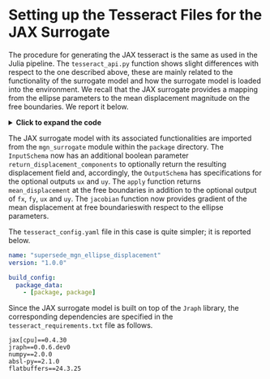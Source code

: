 # Setting up the Tesseract Files for the JAX Surrogate

The procedure for generating the JAX tesseract is the same as used in the Julia pipeline. The `tesseract_api.py` function shows slight differences with respect to the one described above, these are mainly related to the functionality of the surrogate model and how the surrogate model is loaded into the environment.
We recall that the JAX surrogate provides a mapping from the ellipse parameters to the mean displacement magnitude on the free boundaries. We report it below.

<details>
  <summary><b>Click to expand the code</b></summary>

```Python
# Tesseract API module
import sys
import os
sys.path.append(os.path.dirname(os.path.realpath(__file__)))
import numpy as np
from pydantic import BaseModel, Field
from typing import Optional
from package.mgn_surrogate import (
    jit_generate_field,
    jit_eval_surrogate,
    jit_calc_mean_displacement_from_field,
    jit_calc_mean_displacement_from_input,
    jit_grad_mean_displacement_from_input
)
from tesseract_runtime import Differentiable, Float64, ShapeDType, Array

#
# Schemata
#

class InputSchema(BaseModel):
    xc: Differentiable[Float64] = Field(
        description="Ellipse center x coordinate.", default=0.5
    )
    yc: Differentiable[Float64] = Field(
        description="Ellipse center y coordinate.", default=0.5
    )
    axis_x: Differentiable[Float64] = Field(
        description="Axis skew in x direction.", default=0.15
    )
    theta: Differentiable[Float64] = Field(
        description="Ellipse angle with origin [degrees].", default=45.0
    )
    return_force_components: bool = Field(
        description="Whether to return force components for apply.",
        default=False,
    )
    return_displacement_components: bool = Field(
        description="Whether to return displacement components for apply.",
        default=False,
    )

class OutputSchema(BaseModel):
    mean_displacement: Differentiable[Float64] = Field(
        description="The average displacement over (x=1, y=1) boundaries."
    )
    fx: Optional[Array[(2601,), " float32"]] = Field(description="Force x component.")
    fy: Optional[Array[(2601,), " float32"]] = Field(description="Force y component.")
    ux: Optional[Array[(2601,), " float32"]] = Field(description="Displacement x component.")
    uy: Optional[Array[(2601,), " float32"]] = Field(description="Displacement y component.")


#
# Required endpoints
#

def apply(inputs: InputSchema) -> OutputSchema:
    x = np.array([inputs.xc, inputs.yc, inputs.axis_x, inputs.theta])
    load_field = jit_generate_field(x)
    displacement_field = jit_eval_surrogate(load_field)
    mean_displacement = jit_calc_mean_displacement_from_field(displacement_field)

    if inputs.return_force_components:
        fx = load_field.nodes[:,0]
        fy = load_field.nodes[:,1]
    else:
        fx = None
        fy = None

    if inputs.return_displacement_components:
        ux = displacement_field.nodes[:,0]
        uy = displacement_field.nodes[:,1]
    else:
        ux = None
        uy = None

    return OutputSchema(
        mean_displacement=mean_displacement,
        fx=fx,
        fy=fy,
        ux=ux,
        uy=uy
    )

#
# Optional endpoints
#
def abstract_eval(abstract_inputs):
    return {"mean_displacement": ShapeDType(shape=(), dtype="float64")}

def jacobian(inputs: InputSchema, jac_inputs: set[str], jac_outputs: set[str]):
    assert set(jac_inputs) == set(["xc", "yc", "axis_x", "theta"])
    x = np.array([inputs.xc, inputs.yc, inputs.axis_x, inputs.theta])
    grad = np.array(jit_grad_mean_displacement_from_input(x))
    return {
        "xc": {"mean_displacement": grad[0]},
        "yc": {"mean_displacement": grad[1]},
        "axis_x": {"mean_displacement": grad[2]},
        "theta": {"mean_displacement": grad[3]},
    }
```
</details>

The JAX surrogate model with its associated functionalities are imported from the `mgn_surrogate` module within the `package` directory. The `InputSchema` now has an additional boolean parameter `return_displacement_components` to optionally return the resulting displacement field and, accordingly, the `OutputSchema` has specifications for the optional outputs `ux` and `uy`. The `apply` function returns `mean_displacement` at the free boundaries in addition to the optional output of `fx`, `fy`, `ux` and `uy`. The `jacobian` function now provides gradient of the mean displacement at free boundarieswith respect to the ellipse parameters.

The `tesseract_config.yaml` file in this case is quite simpler; it is reported below.

```yaml
name: "supersede_mgn_ellipse_displacement"
version: "1.0.0"

build_config:
  package_data:
    - [package, package]
```

Since the JAX surrogate model is built on top of the `Jraph` library, the corresponding dependencies are specified in the `tesseract_requirements.txt` file as follows.

```
jax[cpu]==0.4.30
jraph==0.0.6.dev0
numpy==2.0.0
absl-py==2.1.0
flatbuffers==24.3.25

```
